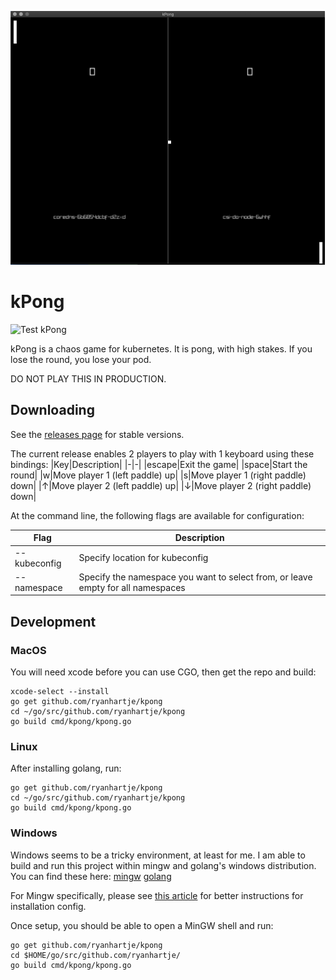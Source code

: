 ![kubernetes](docs/images/kpong.png)

# kPong

![Test kPong](https://github.com/ryanhartje/kpong/workflows/Test%20kPong/badge.svg)

kPong is a chaos game for kubernetes. It is pong, with high stakes. If you lose the round, you lose your pod.

DO NOT PLAY THIS IN PRODUCTION.

## Downloading

See the [releases page](https://github.com/ryanhartje/kpong/releases) for stable versions.

The current release enables 2 players to play with 1 keyboard using these bindings:
|Key|Description|
|-|-|
|escape|Exit the game|
|space|Start the round|
|w|Move player 1 (left paddle) up|
|s|Move player 1 (right paddle) down|
|↑|Move player 2 (left paddle) up|
|↓|Move player 2 (right paddle) down|

At the command line, the following flags are available for configuration:

|Flag|Description|
|-|-|
|--kubeconfig|Specify location for kubeconfig|
|--namespace|Specify the namespace you want to select from, or leave empty for all namespaces|

## Development

### MacOS

You will need xcode before you can use CGO, then get the repo and build:
```
xcode-select --install
go get github.com/ryanhartje/kpong
cd ~/go/src/github.com/ryanhartje/kpong
go build cmd/kpong/kpong.go
```

### Linux

After installing golang, run:
```
go get github.com/ryanhartje/kpong
cd ~/go/src/github.com/ryanhartje/kpong
go build cmd/kpong/kpong.go
```

### Windows

Windows seems to be a tricky environment, at least for me. I am able to build and run this project within mingw and golang's windows distribution. You can find these here:
[mingw](https://sourceforge.net/projects/mingw-w64/files/Toolchains%20targetting%20Win32/Personal%20Builds/mingw-builds/installer/mingw-w64-install.exe/download)
[golang]()

For Mingw specifically, please see [this article](https://medium.com/@martin.kunc/golang-compile-go-gl-example-on-windows-in-mingw-64-bfb6eb66a143) for better instructions for installation config.

Once setup, you should be able to open a MinGW shell and run:
```
go get github.com/ryanhartje/kpong
cd $HOME/go/src/github.com/ryanhartje/
go build cmd/kpong/kpong.go
```